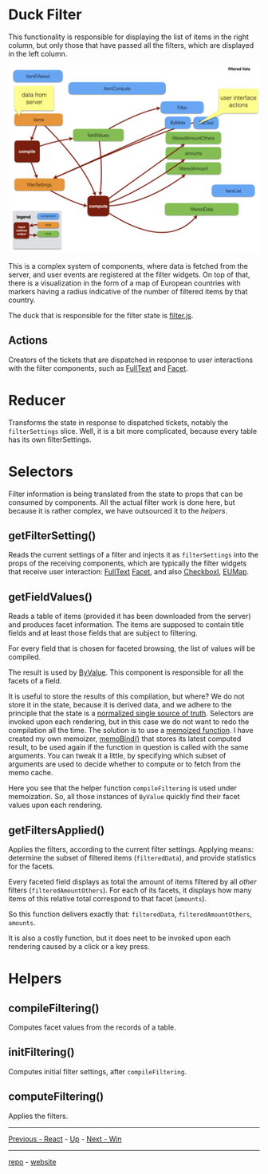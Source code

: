 # Duck Filter

This functionality is responsible for
displaying the list of items in the right column, but
only those that have passed all the filters, which are displayed in the
left column.

![diag](design/design.002.jpeg)

This is a complex system of components, where data is fetched from the server,
and user events are registered at the filter widgets.
On top of that, there is a visualization in the form of a map of European countries
with markers having a radius indicative of the number of filtered items
by that country.

The duck that is responsible for the filter state is
[filter.js](../client/src/js/app/dux/filter.js).

## Actions

Creators of the tickets that are dispatched in response to user interactions with the
filter components, such as 
[FullText](../client/src/js/app/state/FullText.jsx)
and
[Facet](../client/src/js/app/state/FullText.jsx).

# Reducer
Transforms the state in response to dispatched tickets, notably the `filterSettings` slice.
Well, it is a bit more complicated, because every table has its own filterSettings.

# Selectors
Filter information is being translated from the state to props that can be consumed by components.
All the actual filter work is done here, but because it is rather complex, we have outsourced it to the *helpers*.

## getFilterSetting()

Reads the current settings of a filter and injects it as `filterSettings` into
the props of the receiving components, which are typically the filter widgets that receive user interaction:
[FullText](../client/src/js/app/state/FullText.jsx)
[Facet](../client/src/js/app/state/Facet.jsx), and also
[CheckboxI](../client/src/js/app/object/CheckboxI.jsx),
[EUMap](../client/src/js/app/object/EUMap.jsx).

## getFieldValues()

Reads a table of items (provided it has been downloaded from the server) and produces facet information.
The items are supposed to contain title fields and at least those fields that are subject to filtering.

For every field that is chosen for faceted browsing, the list of values will be compiled.

The result is used by 
[ByValue](../client/src/js/app/state/ByValue.jsx).
This component is responsible for all the facets of a field.

It is useful to store the results of this compilation, but where?
We do not store it in the state, because it is derived data, and we adhere to the principle that the
state is a
[normalized single source of truth](http://redux.js.org/docs/recipes/reducers/NormalizingStateShape.html).
Selectors are invoked upon each rendering, but in this case we do not want to redo the compilation all the time.
The solution is to use a
[memoized function](http://redux.js.org/docs/recipes/ComputingDerivedData.html).
I have created my own memoizer, 
[memoBind()](../client/src/js/app/dux/helpers.js) that stores its latest computed result, to be used
again if the function in question is called with the same arguments.
You can tweak it a little, by specifying which subset of arguments are used to decide whether to compute or to fetch
from the memo cache.

Here you see that the helper function `compileFiltering` is used under memoization.
So, all those instances of `ByValue` quickly find their facet values upon each rendering.
 
## getFiltersApplied()

Applies the filters, according to the current filter settings.
Applying means: determine the subset of filtered items (`filteredData`), and provide statistics for the facets.

Every faceted field displays as total the amount of items filtered by all *other* filters (`filteredAmountOthers`).
For each of its facets, it displays how many items of this relative total correspond to that facet (`amounts`).

So this function delivers exactly that: `filteredData`, `filteredAmountOthers`, `amounts`.

It is also a costly function, but it does neet to be invoked upon each rendering caused by a click or a key press.

# Helpers

## compileFiltering()

Computes facet values from the records of a table.

## initFiltering()

Computes initial filter settings, after `compileFiltering`.

## computeFiltering()

Applies the filters.

---
[Previous - React](React.md) -
[Up](Home.md) -
[Next - Win](Win.md)

---
[repo](https://github.com/Dans-labs/dariah) -
[website](https://dariah-beta.dans.knaw.nl/)
